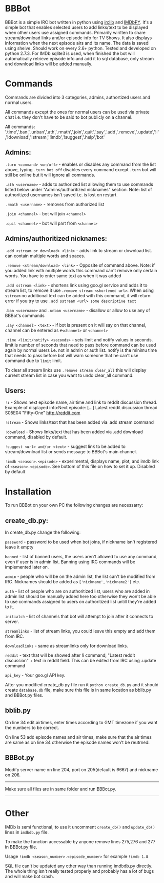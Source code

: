 BBBot
========

BBBot is a simple IRC bot written in python using [irclib](http://python-irclib.sourceforge.net/ "irclib -- Internet Relay Chat (IRC) protocol client library") and [IMDbPY](http://imdbpy.sourceforge.net/ "IMDbPY is a Python package useful to retrieve and manage the data of the IMDb movie database about movies, people, characters and companies.").
It's a simple bot that enables selected users to add links/text to be displayed when other users use assigned commands. Primarily wiritten to share stream/download links and/or episode info for TV Shows.
It also displays information when the next episode airs and its name.
The data is saved using shelve. Should work on every 2.6+ python. Tested and developed on python 2.7.3.
For IMDb sqlite3 is used, when finished the bot will automatically retrieve episode info and add it to sql database, only stream and download links will be added manually.


Commands
========

Commands are divided into 3 categories, admins, authortized users and normal users.

All commands except the ones for normal users can be used via private chat i.e. they don't have to be said to bot publicly on a channel.

All commands: '.time','.ban','.unban','.ath','.rmath','.join','.quit','.say','.add','.remove','.update','!i','!download','!stream','!imdb','!suggest','.help','bot'

Admins:
--------

`.turn <command> <on/off>`    - enables or disables any command from the list above, typing `.turn bot off` disables every command except `.turn` bot will still be online but it will ignore all commands.

`.ath <username>`   - adds <username> to authorized list allowing them to use commands listed below under "Admins/authoritized nicknames" section. Note: list of authoritized usernames isn't saved i.e. is lost on restart.

`.rmath <username>` - removes <username> from authorized list

`.join <channel>`   - bot will join `<channel>`

`.quit <channel>`   - bot will part from `<channel>`


Admins/authoritized nicknames:
--------

`.add <stream or download> <link>` - adds link to stream or download list. <link> can contain multiple words and spaces.

`.remove <stream/download> <link>` - Opposite of command above. Note: if you added link with multiple words this command can't remove only certain words. You have to enter same text as when it was added

`.add sstream <link>` - shortens link using goo.gl service and adds it to stream list, to remove it use `.remove stream <shortened url>`. When using `sstream` no additional text can be added with this command, it will return error if you try to use `.add sstream <url> some descriptive text`

`.ban <username>` and `.unban <username>` - disallow or allow <username> to use any of BBBot's commands

`.say <channel> <text>` - if bot is present on <channel> it will say <text> on that channel, channel can be entered as `#<channel>` or `<channel>`

`.time <limit/notify> <seconds>` - sets limit and notify values in seconds. limit is number of seconds that need to pass before command can be used again by normal users i.e. not in admin or auth list. notify is the minimu time that needs to pass before bot will warn someone that he can't use command due to `limit` limit.

To clear all stream links use `.remove stream clear_all` this will display current stream list in case you want to undo clear_all command.


Users:
--------

`!i`        - Shows next episode name, air time and link to reddit discussion thread. Example of displayed info:Next episode: [...] Latest reddit discussion thread S05E04 "Fifty-One" http://reddit.com

`!stream`   - Shows links/text that has been added via .add stream <link> command

`!download` - Shows links/text that has been added via .add download <link> command, disabled by default.

`!suggest <url> and/or <text>` - suggest link to be added to stream/download list or sends message to BBBot's main channel.

`!imdb <season>.<episode>` - experimental, displays name, plot, and imdb link of `<season>.<episode>`. See bottom of this file on how to set it up. Disabled by default


Installation
========

To run BBBot on your own PC the following changes are necessarry:


create_db.py:
--------

In create_db.py change the following:

`password` - password to be used when bot joins, if nickname isn't registered leave it empty

`banned` - list of banned users, the users aren't allowed to use any command, even if user is in admin list. Banning using IRC commands will be implemented later on.

`admin` - people who will be on the admin list, the list can't be modified from IRC. Nicknames should be added as `['nickname','nickname2']` etc.

`auth` - list of people who are on authoritized list, users who are added in admin list should be manually added here too otherwise they won't be able to use commands assigned to users on authoritized list untill they're added to it.

`initialch` - list of channels that bot will attempt to join after it connects to server. 

`streamlinks` - list of stream links, you could leave this empty and add them from IRC.

`downloadlinks` - same as streamlinks only for download links.

`reddit` - text that will be showed after !i command, "Latest reddit discussion" + text in reddit field. This can be edited from IRC using .update command

`api_key` - Your goo.gl API key.

After you modified create_db.py file run it `python create_db.py` and it should create `database.db` file, make sure this file is in same location as bblib.py and BBBot.py files.

bblib.py
--------

On line 34 edit airtimes, enter times according to GMT timezone if you want the numbers to be correct.

On line 53 add episode names and air times, make sure that the air times are same as on line 34 otherwise the episode names won't be reutrned.

BBBot.py
--------

Modify server name on line 204, port on 205(default is 6667) and nickname on 206.

---

Make sure all files are in same folder and run BBBot.py.

---

Other
========

IMDb is semi functional, to use it uncomment `create_db()` and `update_db()` lines in `imdbdb.py` file.

To make the function accessable by anyone remove lines 275,276 and 277 in BBBot.py file.

Usage `!imdb <season_number>.<episode_number>` for example `!imdb 1.8`

SQL file can't be updated any other way than running imdbdb.py directly. The whole thing isn't really tested properly and probably has a lot of bugs and will make bot crash.